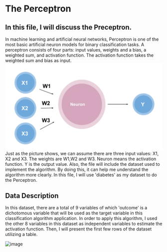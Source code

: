 The Perceptron
==============
In this file, I will discuss the Preceptron. 
--------------------------------------------
In machine learning and artificial neural networks, Perceptron is one of the most basic artificial neuron models for binary classification tasks.
A perceptron consists of four parts: input values, weights and a bias, a weighted sum, and activation function. The activation function takes the weighted sum and bias as input.
![image](https://github.com/beauty-yuwen/YL_IND577/blob/main/screenshots/1_fd0HBTmH4ZVQllH3gW94hw.webp)
Just as the picture shows, we can assume there are three input values: X1, X2 and X3. The weights are W1,W2 and W3. Neuron means the activation function. Y is the output value.
Also, the file will include the dataset used to implement the algorithm. By doing this, it can help me understand the algorithm more clearly.
In this file, I will use 'diabetes' as my dataset to do the Perceptron.

Data Description
---------------
In this dataset, there are a total of 9 variables of which 'outcome' is a dichotomous variable that will be used as the target variable in this classification algorithm application. In order to apply this algorithm, I used the other 8 variables in this dataset as independent variables to estimate the activation function.
Then, I will present the first few rows of the dataset utilizing a table.

![image](https://github.com/beauty-yuwen/YL_IND577/assets/143841809/e1ff3036-e87b-4704-9e55-dce59583a0e0)
